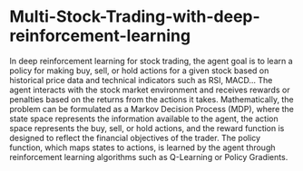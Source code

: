 # Multi-Stock-Trading-with-deep-reinforcement-learning
In deep reinforcement learning for stock trading, the agent goal is to learn a policy for making buy, sell, or hold actions for a given stock based on historical price data and technical indicators such as RSI, MACD... The agent interacts with the stock market environment and receives rewards or penalties based on the returns from the actions it takes.
Mathematically, the problem can be formulated as a Markov Decision Process (MDP), where the state space represents the information available to the agent, the action space represents the buy, sell, or hold actions, and the reward function is designed to reflect the financial objectives of the trader. The policy function, which maps states to actions, is learned by the agent through reinforcement learning algorithms such as Q-Learning or Policy Gradients.
